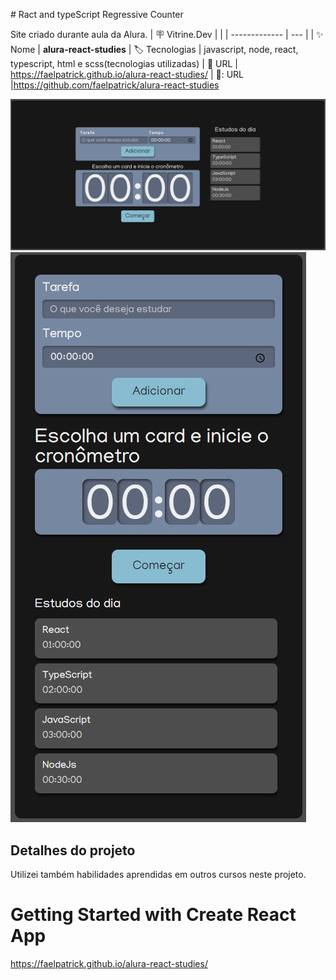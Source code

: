 
﻿# Ract and typeScript Regressive Counter


Site criado durante aula da Alura.
| :placard: Vitrine.Dev |     |
| -------------  | --- |
| :sparkles: Nome        | **alura-react-studies**
| :label: Tecnologias | javascript, node, react, typescript, html e scss(tecnologias utilizadas)
| :rocket: URL         | https://faelpatrick.github.io/alura-react-studies/
| 📁: URL         |https://github.com/faelpatrick/alura-react-studies

<!-- Inserir imagem com a #vitrinedev ao final do link -->
![image](https://raw.githubusercontent.com/faelpatrick/alura-react-studies/main/studiesDesktop.jpg#vitrinedev)
![image](https://raw.githubusercontent.com/faelpatrick/alura-react-studies/main/studiesMobile.jpg#vitrinedev)

## Detalhes do projeto
Utilizei também habilidades aprendidas em outros cursos neste projeto.


# Getting Started with Create React App


https://faelpatrick.github.io/alura-react-studies/

